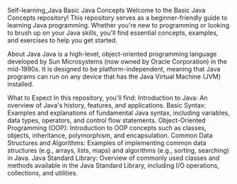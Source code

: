 Self-learning_Java
Basic Java Concepts
Welcome to the Basic Java Concepts repository! This repository serves as a beginner-friendly guide to learning Java programming. Whether you're new to programming or looking to brush up on your Java skills, you'll find essential concepts, examples, and exercises to help you get started.

About Java
Java is a high-level, object-oriented programming language developed by Sun Microsystems (now owned by Oracle Corporation) in the mid-1990s. It is designed to be platform-independent, meaning that Java programs can run on any device that has the Java Virtual Machine (JVM) installed.

What to Expect
In this repository, you'll find:
Introduction to Java: An overview of Java's history, features, and applications.
Basic Syntax: Examples and explanations of fundamental Java syntax, including variables, data types, operators, and control flow statements.
Object-Oriented Programming (OOP): Introduction to OOP concepts such as classes, objects, inheritance, polymorphism, and encapsulation.
Common Data Structures and Algorithms: Examples of implementing common data structures (e.g., arrays, lists, maps) and algorithms (e.g., sorting, searching) in Java.
Java Standard Library: Overview of commonly used classes and methods available in the Java Standard Library, including I/O operations, collections, and utilities.
